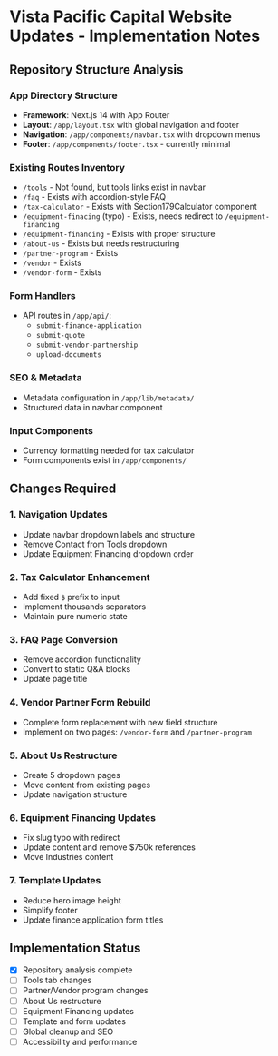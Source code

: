 # Vista Pacific Capital Website Updates - Implementation Notes

## Repository Structure Analysis

### App Directory Structure
- **Framework**: Next.js 14 with App Router
- **Layout**: `/app/layout.tsx` with global navigation and footer
- **Navigation**: `/app/components/navbar.tsx` with dropdown menus
- **Footer**: `/app/components/footer.tsx` - currently minimal

### Existing Routes Inventory
- `/tools` - Not found, but tools links exist in navbar
- `/faq` - Exists with accordion-style FAQ
- `/tax-calculator` - Exists with Section179Calculator component
- `/equipment-finacing` (typo) - Exists, needs redirect to `/equipment-financing`
- `/equipment-financing` - Exists with proper structure
- `/about-us` - Exists but needs restructuring
- `/partner-program` - Exists
- `/vendor` - Exists
- `/vendor-form` - Exists

### Form Handlers
- API routes in `/app/api/`:
  - `submit-finance-application`
  - `submit-quote`
  - `submit-vendor-partnership`
  - `upload-documents`

### SEO & Metadata
- Metadata configuration in `/app/lib/metadata/`
- Structured data in navbar component

### Input Components
- Currency formatting needed for tax calculator
- Form components exist in `/app/components/`

## Changes Required

### 1. Navigation Updates
- Update navbar dropdown labels and structure
- Remove Contact from Tools dropdown
- Update Equipment Financing dropdown order

### 2. Tax Calculator Enhancement
- Add fixed `$` prefix to input
- Implement thousands separators
- Maintain pure numeric state

### 3. FAQ Page Conversion
- Remove accordion functionality
- Convert to static Q&A blocks
- Update page title

### 4. Vendor Partner Form Rebuild
- Complete form replacement with new field structure
- Implement on two pages: `/vendor-form` and `/partner-program`

### 5. About Us Restructure
- Create 5 dropdown pages
- Move content from existing pages
- Update navigation structure

### 6. Equipment Financing Updates
- Fix slug typo with redirect
- Update content and remove $750k references
- Move Industries content

### 7. Template Updates
- Reduce hero image height
- Simplify footer
- Update finance application form titles

## Implementation Status
- [x] Repository analysis complete
- [ ] Tools tab changes
- [ ] Partner/Vendor program changes
- [ ] About Us restructure
- [ ] Equipment Financing updates
- [ ] Template and form updates
- [ ] Global cleanup and SEO
- [ ] Accessibility and performance
